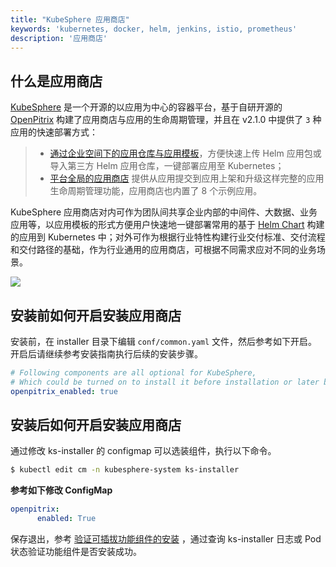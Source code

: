 ```yaml
---
title: "KubeSphere 应用商店"
keywords: 'kubernetes, docker, helm, jenkins, istio, prometheus'
description: '应用商店'
---
```


## 什么是应用商店

[KubeSphere](https://github.com/kubesphere/kubesphere) 是一个开源的以应用为中心的容器平台，基于自研开源的 [OpenPitrix](https://openpitrix.io) 构建了应用商店与应用的生命周期管理，并且在 v2.1.0 中提供了 `3` 种应用的快速部署方式：

> - [通过企业空间下的应用仓库与应用模板](../../quick-start/one-click-deploy)，方便快速上传 Helm 应用包或导入第三方 Helm 应用仓库，一键部署应用至 Kubernetes；
> - [平台全局的应用商店](../../quick-start/app-store) 提供从应用提交到应用上架和升级这样完整的应用生命周期管理功能，应用商店也内置了 8 个示例应用。


KubeSphere 应用商店对内可作为团队间共享企业内部的中间件、大数据、业务应用等，以应用模板的形式方便用户快速地一键部署常用的基于 [Helm Chart](https://docs.helm.sh/using_helm) 构建的应用到 Kubernetes 中；对外可作为根据行业特性构建行业交付标准、交付流程和交付路径的基础，作为行业通用的应用商店，可根据不同需求应对不同的业务场景。

![](https://pek3b.qingstor.com/kubesphere-docs/png/20191025011318.png)

## 安装前如何开启安装应用商店

安装前，在 installer 目录下编辑 `conf/common.yaml` 文件，然后参考如下开启。开启后请继续参考安装指南执行后续的安装步骤。

```yaml
# Following components are all optional for KubeSphere,
# Which could be turned on to install it before installation or later by updating its value to true
openpitrix_enabled: true
```

## 安装后如何开启安装应用商店

通过修改 ks-installer 的 configmap 可以选装组件，执行以下命令。

```bash
$ kubectl edit cm -n kubesphere-system ks-installer
```

**参考如下修改 ConfigMap**


```yaml
openpitrix:
      enabled: True
```

保存退出，参考 [验证可插拔功能组件的安装](../verify-components) ，通过查询 ks-installer 日志或 Pod 状态验证功能组件是否安装成功。
